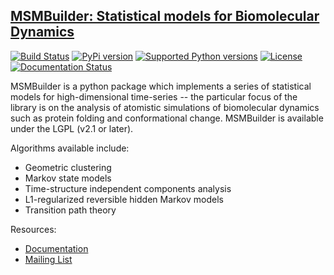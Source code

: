 ## [MSMBuilder: Statistical models for Biomolecular Dynamics](http://msmbuilder.org/)

[![Build Status](https://travis-ci.org/msmbuilder/msmbuilder.svg?branch=master)](https://travis-ci.org/msmbuilder/msmbuilder) [![PyPi version](https://pypip.in/v/msmbuilder/badge.svg)](https://pypi.python.org/pypi/msmbuilder/) [![Supported Python versions](https://pypip.in/py_versions/msmbuilder/badge.svg)](https://pypi.python.org/pypi/msmbuilder/) [![License](https://img.shields.io/badge/license-LGPLv2.1+-red.svg?style=flat)](https://pypi.python.org/pypi/msmbuilder/)
[![Documentation Status](https://img.shields.io/badge/docs-latest-blue.svg?style=flat)](http://msmbuilder.org)

MSMBuilder is a python package which implements a series of statistical models for high-dimensional time-series -- the particular focus of the library is on the  analysis of atomistic simulations of biomolecular dynamics such as protein folding and conformational change. MSMBuilder is available under the LGPL (v2.1 or later).

Algorithms available include:

- Geometric clustering
- Markov state models
- Time-structure independent components analysis
- L1-regularized reversible hidden Markov models
- Transition path theory

Resources:
- [Documentation](http://msmbuilder.org)
- [Mailing List](https://mailman.stanford.edu/mailman/listinfo/msmbuilder-user)
